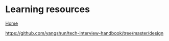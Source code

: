 # Learning resources

[Home](../README.md)

https://github.com/yangshun/tech-interview-handbook/tree/master/design